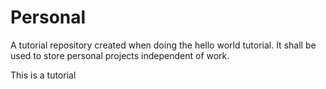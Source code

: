 # Personal
A tutorial repository created when doing the hello world tutorial. It shall be used to store personal projects independent of work.

This is a tutorial

